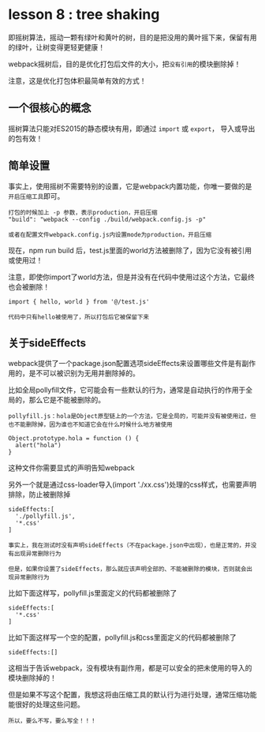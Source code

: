 # lesson 8 : tree shaking

即摇树算法，摇动一颗有绿叶和黄叶的树，目的是把没用的黄叶摇下来，保留有用的绿叶，让树变得更轻更健康！

webpack摇树后，目的是优化打包后文件的大小，把`没有引用`的模块删除掉！

注意，这是优化打包体积最简单有效的方式！

## 一个很核心的概念

摇树算法只能对ES2015的静态模块有用，即通过 `import` 或 `export`， 导入或导出的包有效！

## 简单设置

事实上，使用摇树不需要特别的设置，它是webpack内置功能，你唯一要做的是`开启压缩工具`即可。

```
打包的时候加上 -p 参数，表示production，开启压缩
"build": "webpack --config ./build/webpack.config.js -p"
```
```
或者在配置文件webpack.config.js内设置mode为production，开启压缩
```

现在，npm run build 后，test.js里面的world方法被删除了，因为它没有被引用或使用过！

注意，即使你import了world方法，但是并没有在代码中使用过这个方法，它最终也会被删除！
```
import { hello, world } from '@/test.js'

代码中只有hello被使用了，所以打包后它被保留下来
```

## 关于sideEffects

webpack提供了一个package.json配置选项sideEffects来设置哪些文件是有副作用的，是不可以被识别为无用并删除掉的。

比如全局pollyfill文件，它可能会有一些默认的行为，通常是自动执行的作用于全局的，那么它是不能被删除的。

```
pollyfill.js：hola是Object原型链上的一个方法，它是全局的，可能并没有被使用过，但也不能删除掉，因为谁也不知道它会在什么时候什么地方被使用

Object.prototype.hola = function () {
  alert("hola")
}
```

这种文件你需要显式的声明告知webpack

另外一个就是通过css-loader导入(import './xx.css')处理的css样式，也需要声明排除，防止被删除掉

```
sideEffects:[
  './pollyfill.js',
  '*.css'
]
```

`事实上，我在测试时没有声明sideEffects（不在package.json中出现），也是正常的，并没有出现异常删除行为`

`但是，如果你设置了sideEffects，那么就应该声明全部的、不能被删除的模块，否则就会出现异常删除行为`

比如下面这样写，pollyfill.js里面定义的代码都被删除了

```
sideEffects:[
  '*.css'
]
```

比如下面这样写一个空的配置，pollyfill.js和css里面定义的代码都被删除了

```
sideEffects:[]
```
这相当于告诉webpack，没有模块有副作用，都是可以安全的把未使用的导入的模块删除掉的！

但是如果不写这个配置，我想这将由压缩工具的默认行为进行处理，通常压缩功能能很好的处理这些问题。

`所以，要么不写，要么写全！！！`
